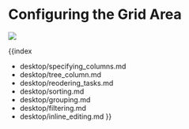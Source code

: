 Configuring the Grid Area
===============================================

<img src="desktop/gantt_left.png"/>


{{index
- desktop/specifying_columns.md
- desktop/tree_column.md
- desktop/reodering_tasks.md
- desktop/sorting.md
- desktop/grouping.md
- desktop/filtering.md
- desktop/inline_editing.md
}}